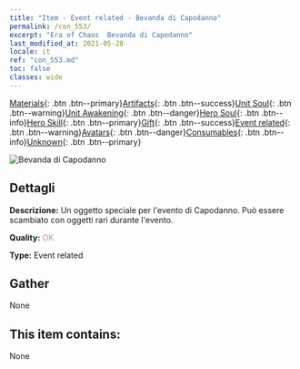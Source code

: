 ```yaml
---
title: "Item - Event related - Bevanda di Capodanno"
permalink: /con_553/
excerpt: "Era of Chaos  Bevanda di Capodanno"
last_modified_at: 2021-05-28
locale: it
ref: "con_553.md"
toc: false
classes: wide
---
```

 [Materials](/ItemsIT/){: .btn .btn--primary}[Artifacts](/ItemsIT/Artifacts/){: .btn .btn--success}[Unit Soul](/ItemsIT/UnitSoul/){: .btn .btn--warning}[Unit Awakening](/ItemsIT/UnitAwakening/){: .btn .btn--danger}[Hero Soul](/ItemsIT/HeroSoul/){: .btn .btn--info}[Hero Skill](/ItemsIT/HeroSkill/){: .btn .btn--primary}[Gift](/ItemsIT/Gift/){: .btn .btn--success}[Event related](/ItemsIT/Events/){: .btn .btn--warning}[Avatars](/ItemsIT/Avatars/){: .btn .btn--danger}[Consumables](/ItemsIT/Consumables/){: .btn .btn--info}[Unknown](/ItemsIT/Unknown/){: .btn .btn--primary}

 ![Bevanda di Capodanno](/images/t/i_10039.png)

## Dettagli
 **Descrizione:** Un oggetto speciale per l'evento di Capodanno. Può essere scambiato con oggetti rari durante l'evento.

 **Quality:** <span style="color: #DA70D6">OK</span>

 **Type:** Event related

## Gather

  None

## This item contains:

  None

